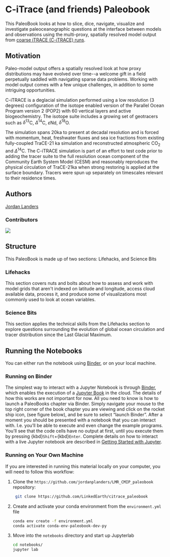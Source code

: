 # C-iTrace (and friends) Paleobook

This PaleoBook looks at how to slice, dice, navigate, visualize and investigate paleoceanographic questions at the interface between models and observations using the multi-proxy, spatially resolved model output from [coarse iTRACE (C-iTRACE) runs](https://sites.google.com/colorado.edu/citrace). 

## Motivation

Paleo-model output offers a spatially resolved look at how proxy distributions may have evolved over time--a welcome gift in a field perpetually saddled with navigating sparse data problems. Working with model output comes with a few unique challenges, in addition to some intriguing opportunities. 

C-iTRACE is a deglacial simulation performed using a low resolution (3 degrees) configuration of the isotope enabled version of the Parallel Ocean Program version 2 (POP2) with 60 vertical layers and active biogeochemistry. The isotope suite includes a growing set of geotracers such as $\delta^{13}$C, $\Delta^{14}$C, $\varepsilon$Nd, $\delta^{18}$O. 

The simulation spans 20ka to present at decadal resolution and is forced with momentum, heat, freshwater fluxes and sea ice fractions from existing fully-coupled TraCE-21 ka simulation and reconstructed atmospheric CO$_2$ and $\Delta^{14}$C. The C-iTRACE simulation is part of an effort to test code prior to adding the tracer suite to the full resolution ocean component of the Community Earth System Model (CESM) and reasonably reproduces the physical circulation of TraCE-21ka when strong restoring is applied at the surface boundary. Tracers were spun up separately on timescales relevant to their residence times.

## Authors

[Jordan Landers](@jordanplanders)

### Contributors

<a href="https://github.com/linked.earth/jordanplanders/graphs/contributors">
  <img src="https://contrib.rocks/image?repo=jordanplanders/citrace_paleobook" />
</a>

## Structure

This PaleoBook is made up of two sections: Lifehacks, and Science Bits

### Lifehacks

This section covers nuts and bolts about how to assess and work with model grids that aren't indexed on latitude and longitude, access cloud available data, process it, and produce some of visualizations most commonly used to look at ocean variables.

### Science Bits

This section applies the technical skills from the Lifehacks section to explore questions surrounding the evolution of global ocean circulation and tracer distribution since the Last Glacial Maximum. 

## Running the Notebooks

You can either run the notebook using [Binder](https://mybinder.org/), or on your local machine.

### Running on Binder

The simplest way to interact with a Jupyter Notebook is through
[Binder](https://mybinder.org/), which enables the execution of a
[Jupyter Book](https://jupyterbook.org) in the cloud. The details of how this works are not
important for now. All you need to know is how to launch a PaleoBooks chapter via Binder. Simply navigate your mouse to
the top right corner of the book chapter you are viewing and click
on the rocket ship icon, (see figure below), and be sure to select
“launch Binder”. After a moment you should be presented with a
notebook that you can interact with. I.e. you’ll be able to execute
and even change the example programs. You’ll see that the code cells
have no output at first, until you execute them by pressing
{kbd}`Shift`\+{kbd}`Enter`. Complete details on how to interact with
a live Jupyter notebook are described in [Getting Started with
Jupyter](https://foundations.projectpythia.org/foundations/getting-started-jupyter.html).

### Running on Your Own Machine

If you are interested in running this material locally on your computer, you will need to follow this workflow:

1. Clone the `https://github.com/jordanplanders/LMR_CMIP_paleobook` repository:

   ```bash
    git clone https://github.com/LinkedEarth/citrace_paleobook
   ```

1. Create and activate your conda environment from the `environment.yml` file
   ```bash
   conda env create -f environment.yml
   conda activate conda-env-paleobook-dev-py
   ```
1. Move into the `notebooks` directory and start up Jupyterlab
   ```bash
   cd notebooks/
   jupyter lab
   ```
